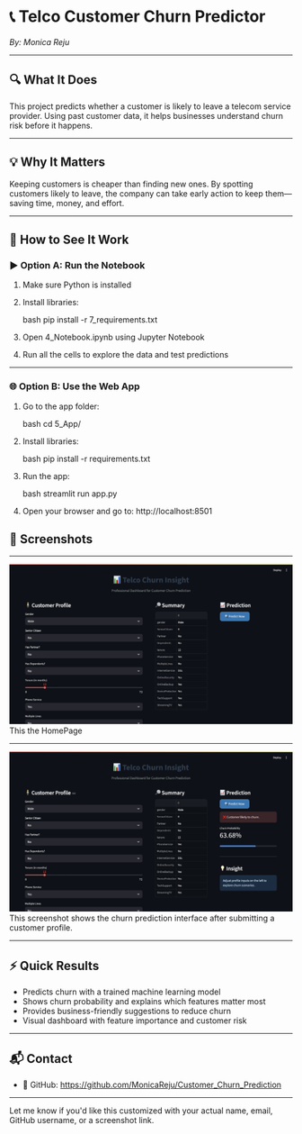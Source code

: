 
# 📞 Telco Customer Churn Predictor

*By: Monica Reju*

---

## 🔍 What It Does

This project predicts whether a customer is likely to leave a telecom service provider.
Using past customer data, it helps businesses understand churn risk before it happens.

---

## 💡 Why It Matters

Keeping customers is cheaper than finding new ones.
By spotting customers likely to leave, the company can take early action to keep them—saving time, money, and effort.

---

## 🚀 How to See It Work

### ▶ Option A: Run the Notebook

1. Make sure Python is installed
2. Install libraries:

   bash
   pip install -r 7_requirements.txt
   

3. Open 4_Notebook.ipynb using Jupyter Notebook
4. Run all the cells to explore the data and test predictions

---

### 🌐 Option B: Use the Web App

1. Go to the app folder:

   bash
   cd 5_App/
   

2. Install libraries:

   bash
   pip install -r requirements.txt
   

3. Run the app:

   bash
   streamlit run app.py
   

4. Open your browser and go to:
   http://localhost:8501

## 📸 Screenshots

---

![App Home Page](screenshots/Home_page.png)
This the HomePage

---

![App Home Page](screenshots/Prediction_page.png)
This screenshot shows the churn prediction interface after submitting a customer profile.

---

## ⚡ Quick Results

- Predicts churn with a trained machine learning model
- Shows churn probability and explains which features matter most
- Provides business-friendly suggestions to reduce churn
- Visual dashboard with feature importance and customer risk

---

## 📬 Contact

- 🐙 GitHub: https://github.com/MonicaReju/Customer_Churn_Prediction

---

Let me know if you'd like this customized with your actual name, email, GitHub username, or a screenshot link.
